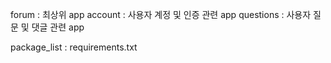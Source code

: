 forum : 최상위 app 
account : 사용자 계정 및 인증 관련 app
questions : 사용자 질문 및 댓글 관련 app

package_list : requirements.txt
